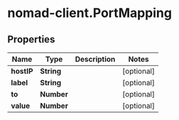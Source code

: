 # nomad-client.PortMapping

## Properties

Name | Type | Description | Notes
------------ | ------------- | ------------- | -------------
**hostIP** | **String** |  | [optional] 
**label** | **String** |  | [optional] 
**to** | **Number** |  | [optional] 
**value** | **Number** |  | [optional] 


